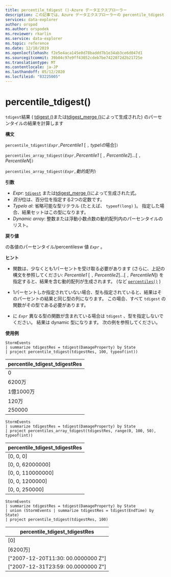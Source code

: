 ```yaml
---
title: percentile_tdigest ()-Azure データエクスプローラー
description: この記事では、Azure データエクスプローラーの percentile_tdigest () について説明します。
services: data-explorer
author: orspod
ms.author: orspodek
ms.reviewer: rkarlin
ms.service: data-explorer
ms.topic: reference
ms.date: 12/10/2019
ms.openlocfilehash: f2e5e4aca145e0d78baddd7b1e34ab3ce6d047d1
ms.sourcegitcommit: 39b04c97e9ff43052cdeb7be7422072d2b21725e
ms.translationtype: MT
ms.contentlocale: ja-JP
ms.lasthandoff: 05/12/2020
ms.locfileid: "83225005"
---
```

# <a name="percentile_tdigest"></a>percentile_tdigest()

`tdigest`結果 ( [tdigest ()](tdigest-aggfunction.md)または[tdigest_merge ()](tdigest-merge-aggfunction.md)によって生成された) のパーセンタイルの結果を計算します

**構文**

`percentile_tdigest(`*`Expr`*`,`*Percentile1* [ `,` *typelの*場合]`)`

`percentiles_array_tdigest(`*`Expr`*`,`*Percentile1* [ `,` *Percentile2*]...[ `,` *PercentileN*]`)`

`percentiles_array_tdigest(`*`Expr`*`,`*動的配列*`)`

**引数**

* *Expr*: [`tdigest`](tdigest-aggfunction.md) または[tdigest_merge ()](tdigest-merge-aggfunction.md)によって生成された式。
* *百分*位は、百分位を指定する2つの定数です。
* *Typelo al*: 省略可能な型リテラル (たとえば、 `typeof(long)` )。 指定した場合、結果セットはこの型になります。 
* *Dynamic array*: 整数または浮動小数点数の動的配列内のパーセンタイルのリスト。

**戻り値**

の各値のパーセンタイル/percentilesw 値 *`Expr`* 。

**ヒント**

* 関数は、少なくとも1パーセントを受け取る必要があります (さらに、上記の構文を参照してください: *Percentile1* [ `,` *Percentile2*]...[ `,` *PercentileN*]) を指定すると、結果を含む動的配列が生成されます。 (など [`percentiles()`](percentiles-aggfunction.md) )
  
* 1パーセントしか指定されていない場合、型も指定されていると、結果はそのパーセントの結果と同じ型の列になります。 この場合、すべて `tdigest` の関数がその型である必要があります。

* に *`Expr`* 異なる型の関数が含まれている場合は `tdigest` 、型を指定しないでください。 結果は dynamic 型になります。 次の例を参照してください。

**使用例**

```kusto
StormEvents
| summarize tdigestRes = tdigest(DamageProperty) by State
| project percentile_tdigest(tdigestRes, 100, typeof(int))
```

|percentile_tdigest_tdigestRes|
|---|
|0|
|6200万|
|1億1000万|
|120万|
|250000|


```kusto
StormEvents
| summarize tdigestRes = tdigest(DamageProperty) by State
| project percentiles_array_tdigest(tdigestRes, range(0, 100, 50), typeof(int))
```

|percentile_tdigest_tdigestRes|
|---|
|[0, 0, 0]|
|[0, 0, 62000000]|
|[0, 0, 110000000]|
|[0, 0, 1200000]|
|[0, 0, 250000]|


```kusto
StormEvents
| summarize tdigestRes = tdigest(DamageProperty) by State
| union (StormEvents | summarize tdigestRes = tdigest(EndTime) by State)
| project percentile_tdigest(tdigestRes, 100)
```

|percentile_tdigest_tdigestRes|
|---|
|[0]|
|[6200万]|
|["2007-12-20T11:30: 00.0000000 Z"]|
|["2007-12-31T23:59: 00.0000000 Z"]|

